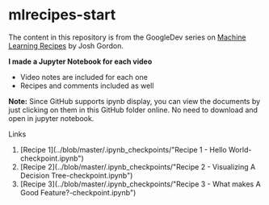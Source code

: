 # mlrecipes-start

The content in this repository is from the GoogleDev series on [Machine Learning Recipes](https://www.youtube.com/watch?v=cKxRvEZd3Mw&list=PLOU2XLYxmsIIuiBfYad6rFYQU_jL2ryal) by Josh Gordon.

__I made a Jupyter Notebook for each video__
- Video notes are included for each one
- Recipes and comments included as well

__Note:__ Since GitHub supports ipynb display, you can view the documents by just clicking on them in this GitHub folder online. No need to download and open in jupyter notebook.

Links
1. [Recipe 1](../blob/master/.ipynb_checkpoints/"Recipe 1 - Hello World-checkpoint.ipynb")
2. [Recipe 2](../blob/master/.ipynb_checkpoints/"Recipe 2 - Visualizing A Decision Tree-checkpoint.ipynb")
3. [Recipe 3](../blob/master/.ipynb_checkpoints/"Recipe 3 - What makes A Good Feature?-checkpoint.ipynb")
